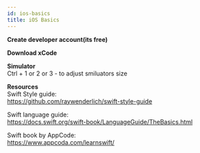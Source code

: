 ```yaml
---
id: ios-basics
title: iOS Basics
---
```


**Create developer account(its free)**  

**Download xCode**  

**Simulator**  
Ctrl + 1 or 2 or 3 - to adjust smiluators size


**Resources**  
Swift Style guide:  
https://github.com/raywenderlich/swift-style-guide
  
Swift language guide:  
https://docs.swift.org/swift-book/LanguageGuide/TheBasics.html
  
Swift book by AppCode:  
https://www.appcoda.com/learnswift/


